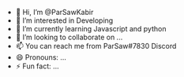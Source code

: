 - 👋 Hi, I’m @ParSawKabir
- 👀 I’m interested in Developing
- 🌱 I’m currently learning Javascript and python
- 💞️ I’m looking to collaborate on ...
- 📫 You can reach me from ParSaw#7830  Discord
- 😄 Pronouns: ...
- ⚡ Fun fact: ...

<!---
ParSawKabir/ParSawKabir is a ✨ special ✨ repository because its `README.md` (this file) appears on your GitHub profile.
You can click the Preview link to take a look at your changes.
--->
